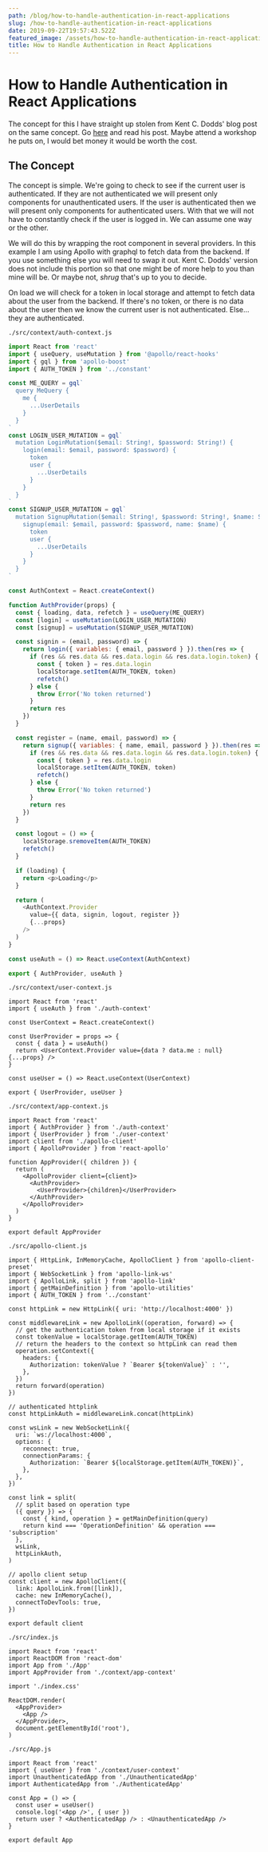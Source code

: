 ```yaml
---
path: /blog/how-to-handle-authentication-in-react-applications
slug: /how-to-handle-authentication-in-react-applications
date: 2019-09-22T19:57:43.522Z
featured_image: /assets/how-to-handle-authentication-in-react-applications.png
title: How to Handle Authentication in React Applications
---
```

# How to Handle Authentication in React Applications

The concept for this I have straight up stolen from Kent C. Dodds' blog post on the same concept. Go [here](https://kentcdodds.com/blog/authentication-in-react-applications) and read his post. Maybe attend a workshop he puts on, I would bet money it would be worth the cost.

## The Concept

The concept is simple. We're going to check to see if the current user is authenticated. If they are not authenticated we will present only components for unauthenticated users. If the user is authenticated then we will present only components for authenticated users. With that we will not have to constantly check if the user is logged in. We can assume one way or the other.

We will do this by wrapping the root component in several providers. In this example I am using Apollo with graphql to fetch data from the backend. If you use something else you will need to swap it out. Kent C. Dodds' version does not include this portion so that one might be of more help to you than mine will be. Or maybe not, *shrug* that's up to you to decide.

On load we will check for a token in local storage and attempt to fetch data about the user from the backend. If there's no token, or there is no data about the user then we know the current user is not authenticated. Else... they are authenticated.

`./src/context/auth-context.js`

```javascript
import React from 'react'
import { useQuery, useMutation } from '@apollo/react-hooks'
import { gql } from 'apollo-boost'
import { AUTH_TOKEN } from '../constant'

const ME_QUERY = gql`
  query MeQuery {
    me {
      ...UserDetails
    }
  }
`
const LOGIN_USER_MUTATION = gql`
  mutation LoginMutation($email: String!, $password: String!) {
    login(email: $email, password: $password) {
      token
      user {
        ...UserDetails
      }
    }
  }
`
const SIGNUP_USER_MUTATION = gql`
  mutation SignupMutation($email: String!, $password: String!, $name: String!) {
    signup(email: $email, password: $password, name: $name) {
      token
      user {
        ...UserDetails
      }
    }
  }
`

const AuthContext = React.createContext()

function AuthProvider(props) {
  const { loading, data, refetch } = useQuery(ME_QUERY)
  const [login] = useMutation(LOGIN_USER_MUTATION)
  const [signup] = useMutation(SIGNUP_USER_MUTATION)

  const signin = (email, password) => {
    return login({ variables: { email, password } }).then(res => {
      if (res && res.data && res.data.login && res.data.login.token) {
        const { token } = res.data.login
        localStorage.setItem(AUTH_TOKEN, token)
        refetch()
      } else {
        throw Error('No token returned')
      }
      return res
    })
  }

  const register = (name, email, password) => {
    return signup({ variables: { name, email, password } }).then(res => {
      if (res && res.data && res.data.login && res.data.login.token) {
        const { token } = res.data.login
        localStorage.setItem(AUTH_TOKEN, token)
        refetch()
      } else {
        throw Error('No token returned')
      }
      return res
    })
  }

  const logout = () => {
    localStorage.sremoveItem(AUTH_TOKEN)
    refetch()
  }

  if (loading) {
    return <p>Loading</p>
  }

  return (
    <AuthContext.Provider
      value={{ data, signin, logout, register }}
      {...props}
    />
  )
}

const useAuth = () => React.useContext(AuthContext)

export { AuthProvider, useAuth }
```

`./src/context/user-context.js`

```
import React from 'react'
import { useAuth } from './auth-context'

const UserContext = React.createContext()

const UserProvider = props => {
  const { data } = useAuth()
  return <UserContext.Provider value={data ? data.me : null} {...props} />
}

const useUser = () => React.useContext(UserContext)

export { UserProvider, useUser }
```

`./src/context/app-context.js`

```
import React from 'react'
import { AuthProvider } from './auth-context'
import { UserProvider } from './user-context'
import client from './apollo-client'
import { ApolloProvider } from 'react-apollo'

function AppProvider({ children }) {
  return (
    <ApolloProvider client={client}>
      <AuthProvider>
        <UserProvider>{children}</UserProvider>
      </AuthProvider>
    </ApolloProvider>
  )
}

export default AppProvider
```

`./src/apollo-client.js`

```
import { HttpLink, InMemoryCache, ApolloClient } from 'apollo-client-preset'
import { WebSocketLink } from 'apollo-link-ws'
import { ApolloLink, split } from 'apollo-link'
import { getMainDefinition } from 'apollo-utilities'
import { AUTH_TOKEN } from '../constant'

const httpLink = new HttpLink({ uri: 'http://localhost:4000' })

const middlewareLink = new ApolloLink((operation, forward) => {
  // get the authentication token from local storage if it exists
  const tokenValue = localStorage.getItem(AUTH_TOKEN)
  // return the headers to the context so httpLink can read them
  operation.setContext({
    headers: {
      Authorization: tokenValue ? `Bearer ${tokenValue}` : '',
    },
  })
  return forward(operation)
})

// authenticated httplink
const httpLinkAuth = middlewareLink.concat(httpLink)

const wsLink = new WebSocketLink({
  uri: `ws://localhost:4000`,
  options: {
    reconnect: true,
    connectionParams: {
      Authorization: `Bearer ${localStorage.getItem(AUTH_TOKEN)}`,
    },
  },
})

const link = split(
  // split based on operation type
  ({ query }) => {
    const { kind, operation } = getMainDefinition(query)
    return kind === 'OperationDefinition' && operation === 'subscription'
  },
  wsLink,
  httpLinkAuth,
)

// apollo client setup
const client = new ApolloClient({
  link: ApolloLink.from([link]),
  cache: new InMemoryCache(),
  connectToDevTools: true,
})

export default client
```

`./src/index.js`

```
import React from 'react'
import ReactDOM from 'react-dom'
import App from './App'
import AppProvider from './context/app-context'

import './index.css'

ReactDOM.render(
  <AppProvider>
    <App />
  </AppProvider>,
  document.getElementById('root'),
)
```

`./src/App.js`

```
import React from 'react'
import { useUser } from './context/user-context'
import UnauthenticatedApp from './UnauthenticatedApp'
import AuthenticatedApp from './AuthenticatedApp'

const App = () => {
  const user = useUser()
  console.log('<App />', { user })
  return user ? <AuthenticatedApp /> : <UnauthenticatedApp />
}

export default App
```

